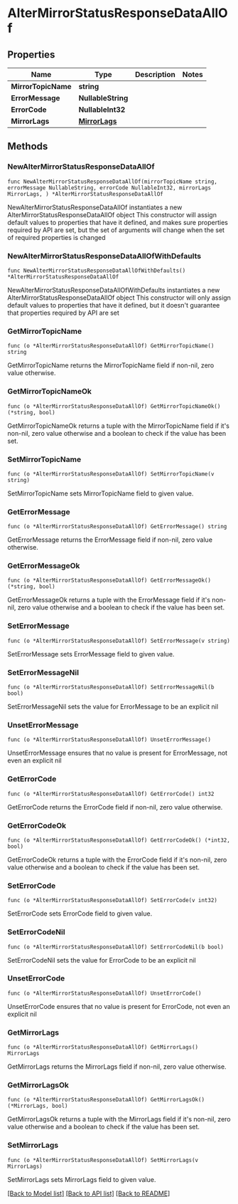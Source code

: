 # AlterMirrorStatusResponseDataAllOf

## Properties

Name | Type | Description | Notes
------------ | ------------- | ------------- | -------------
**MirrorTopicName** | **string** |  | 
**ErrorMessage** | **NullableString** |  | 
**ErrorCode** | **NullableInt32** |  | 
**MirrorLags** | [**MirrorLags**](MirrorLags.md) |  | 

## Methods

### NewAlterMirrorStatusResponseDataAllOf

`func NewAlterMirrorStatusResponseDataAllOf(mirrorTopicName string, errorMessage NullableString, errorCode NullableInt32, mirrorLags MirrorLags, ) *AlterMirrorStatusResponseDataAllOf`

NewAlterMirrorStatusResponseDataAllOf instantiates a new AlterMirrorStatusResponseDataAllOf object
This constructor will assign default values to properties that have it defined,
and makes sure properties required by API are set, but the set of arguments
will change when the set of required properties is changed

### NewAlterMirrorStatusResponseDataAllOfWithDefaults

`func NewAlterMirrorStatusResponseDataAllOfWithDefaults() *AlterMirrorStatusResponseDataAllOf`

NewAlterMirrorStatusResponseDataAllOfWithDefaults instantiates a new AlterMirrorStatusResponseDataAllOf object
This constructor will only assign default values to properties that have it defined,
but it doesn't guarantee that properties required by API are set

### GetMirrorTopicName

`func (o *AlterMirrorStatusResponseDataAllOf) GetMirrorTopicName() string`

GetMirrorTopicName returns the MirrorTopicName field if non-nil, zero value otherwise.

### GetMirrorTopicNameOk

`func (o *AlterMirrorStatusResponseDataAllOf) GetMirrorTopicNameOk() (*string, bool)`

GetMirrorTopicNameOk returns a tuple with the MirrorTopicName field if it's non-nil, zero value otherwise
and a boolean to check if the value has been set.

### SetMirrorTopicName

`func (o *AlterMirrorStatusResponseDataAllOf) SetMirrorTopicName(v string)`

SetMirrorTopicName sets MirrorTopicName field to given value.


### GetErrorMessage

`func (o *AlterMirrorStatusResponseDataAllOf) GetErrorMessage() string`

GetErrorMessage returns the ErrorMessage field if non-nil, zero value otherwise.

### GetErrorMessageOk

`func (o *AlterMirrorStatusResponseDataAllOf) GetErrorMessageOk() (*string, bool)`

GetErrorMessageOk returns a tuple with the ErrorMessage field if it's non-nil, zero value otherwise
and a boolean to check if the value has been set.

### SetErrorMessage

`func (o *AlterMirrorStatusResponseDataAllOf) SetErrorMessage(v string)`

SetErrorMessage sets ErrorMessage field to given value.


### SetErrorMessageNil

`func (o *AlterMirrorStatusResponseDataAllOf) SetErrorMessageNil(b bool)`

 SetErrorMessageNil sets the value for ErrorMessage to be an explicit nil

### UnsetErrorMessage
`func (o *AlterMirrorStatusResponseDataAllOf) UnsetErrorMessage()`

UnsetErrorMessage ensures that no value is present for ErrorMessage, not even an explicit nil
### GetErrorCode

`func (o *AlterMirrorStatusResponseDataAllOf) GetErrorCode() int32`

GetErrorCode returns the ErrorCode field if non-nil, zero value otherwise.

### GetErrorCodeOk

`func (o *AlterMirrorStatusResponseDataAllOf) GetErrorCodeOk() (*int32, bool)`

GetErrorCodeOk returns a tuple with the ErrorCode field if it's non-nil, zero value otherwise
and a boolean to check if the value has been set.

### SetErrorCode

`func (o *AlterMirrorStatusResponseDataAllOf) SetErrorCode(v int32)`

SetErrorCode sets ErrorCode field to given value.


### SetErrorCodeNil

`func (o *AlterMirrorStatusResponseDataAllOf) SetErrorCodeNil(b bool)`

 SetErrorCodeNil sets the value for ErrorCode to be an explicit nil

### UnsetErrorCode
`func (o *AlterMirrorStatusResponseDataAllOf) UnsetErrorCode()`

UnsetErrorCode ensures that no value is present for ErrorCode, not even an explicit nil
### GetMirrorLags

`func (o *AlterMirrorStatusResponseDataAllOf) GetMirrorLags() MirrorLags`

GetMirrorLags returns the MirrorLags field if non-nil, zero value otherwise.

### GetMirrorLagsOk

`func (o *AlterMirrorStatusResponseDataAllOf) GetMirrorLagsOk() (*MirrorLags, bool)`

GetMirrorLagsOk returns a tuple with the MirrorLags field if it's non-nil, zero value otherwise
and a boolean to check if the value has been set.

### SetMirrorLags

`func (o *AlterMirrorStatusResponseDataAllOf) SetMirrorLags(v MirrorLags)`

SetMirrorLags sets MirrorLags field to given value.



[[Back to Model list]](../README.md#documentation-for-models) [[Back to API list]](../README.md#documentation-for-api-endpoints) [[Back to README]](../README.md)


